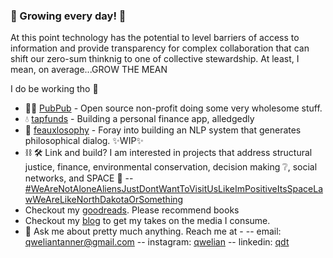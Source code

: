 ### :seedling: Growing every day! :seedling:

At this point technology has the potential to level barriers of access to information and provide transparency for complex collaboration that can shift our zero-sum thinknig to one of collective stewardship. At least, I mean, on average...GROW THE MEAN

I do be working tho :eyes:

- 🙆🏿 [PubPub](https://www.pubpub.org/) - Open source non-profit doing some very wholesome stuff.
- :droplet: [tapfunds](https://github.com/tapfunds) - Building a personal finance app, alledgedly
- 🧠 [feauxlosophy](https://github.com/qweliant/feauxlosphy) - Foray into building an NLP system that generates philosophical dialog. ✨WIP✨
- ⛓ 🛠 Link and build? I am interested in projects that address structural justice, finance, environmental conservation, decision making :grey_question:, social networks, and SPACE :milky_way: 
-- [#WeAreNotAloneAliensJustDontWantToVisitUsLikeImPositiveItsSpaceLawWeAreLikeNorthDakotaOrSomething]()
-  Checkout my [goodreads](https://www.goodreads.com/review/list/96621682-qwelian-tanner?shelf=currently-reading). Please recommend books 
-  Checkout my [blog](https://www.qwelian.com) to get my takes on the media I consume. 
- 💬 Ask me about pretty much anything. Reach me at - 
-- email: <qweliantanner@gmail.com> 
-- instagram: [qwelian](https://www.instagram.com/qwelian/) 
-- linkedin: [qdt](https://www.linkedin.com/in/qdt/)

